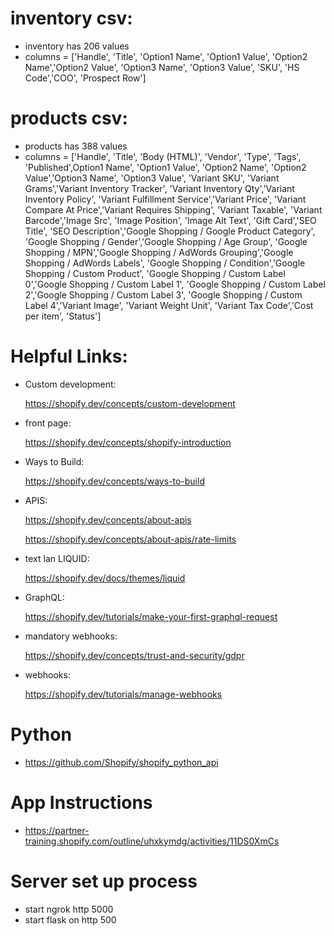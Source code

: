 # inventory csv:
- inventory has 206 values
- columns = ['Handle', 'Title', 'Option1 Name', 'Option1 Value', 'Option2 Name','Option2 Value', 'Option3 Name', 'Option3 Value', 'SKU', 'HS Code','COO', 'Prospect Row']
# products csv:
- products has 388 values
- columns = ['Handle', 'Title', 'Body (HTML)', 'Vendor', 'Type', 'Tags', 'Published',Option1 Name', 'Option1 Value', 'Option2 Name', 'Option2 Value','Option3 Name', 'Option3 Value', 'Variant SKU', 'Variant Grams','Variant Inventory Tracker', 'Variant Inventory Qty','Variant Inventory Policy', 'Variant Fulfillment Service','Variant Price', 'Variant Compare At Price','Variant Requires Shipping', 'Variant Taxable', 'Variant Barcode','Image Src', 'Image Position', 'Image Alt Text', 'Gift Card','SEO Title', 'SEO Description','Google Shopping / Google Product Category', 'Google Shopping / Gender','Google Shopping / Age Group', 'Google Shopping / MPN','Google Shopping / AdWords Grouping','Google Shopping / AdWords Labels', 'Google Shopping / Condition','Google Shopping / Custom Product', 'Google Shopping / Custom Label 0','Google Shopping / Custom Label 1', 'Google Shopping / Custom Label 2','Google Shopping / Custom Label 3', 'Google Shopping / Custom Label 4','Variant Image', 'Variant Weight Unit', 'Variant Tax Code','Cost per item', 'Status']
# Helpful Links:
- Custom development:

	https://shopify.dev/concepts/custom-development
- front page: 
	
	https://shopify.dev/concepts/shopify-introduction

- Ways to Build:
	
	https://shopify.dev/concepts/ways-to-build

- APIS: 

	https://shopify.dev/concepts/about-apis
	
	https://shopify.dev/concepts/about-apis/rate-limits
- text lan LIQUID: 

	https://shopify.dev/docs/themes/liquid

- GraphQL:
	
	https://shopify.dev/tutorials/make-your-first-graphql-request

- mandatory webhooks: 

	https://shopify.dev/concepts/trust-and-security/gdpr
- webhooks:

	https://shopify.dev/tutorials/manage-webhooks

# Python

- https://github.com/Shopify/shopify_python_api


# App Instructions

- https://partner-training.shopify.com/outline/uhxkymdg/activities/11DS0XmCs

# Server set up process
- start ngrok http 5000
- start flask on http 500